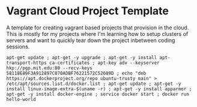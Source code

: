 # Vagrant Cloud Project Template

A template for creating vagrant based projects that provision in the cloud. This is 
mostly for my projects where I'm learning how to setup clusters of servers and want
to quickly tear down the project inbetween coding sessions.

```
apt-get update ; apt-get -y upgrade ; apt-get -y install apt-transport-https ca-certificates ; apt-key adv --keyserver hkp://pgp.mit.edu:80 --recv-keys 58118E89F3A912897C070ADBF76221572C52609D ; echo "deb https://apt.dockerproject.org/repo ubuntu-trusty main" > /etc/apt/sources.list.d/docker.list ; apt-get update ; apt-get -y install linux-image-extra-$(uname -r) ; apt-get -y install apparmor ; apt-get -y install docker-engine ; service docker start ; docker run hello-world
```